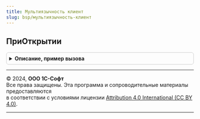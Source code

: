 ```yaml
---
title: Мультиязычность клиент
slug: bsp/мультиязычность-клиент
---
```



## ПриОткрытии
<details style="margin: 1em 0; padding: 0.5em; border: 1px solid #ccc; border-radius: 6px;">

<summary style="font-weight: bold; cursor: pointer;">Описание, пример вызова</summary>

```bsl

// Обработчик события ПриОткрытии поля ввода формы для открытия формы ввода значения реквизита на разных языках.
//
// Параметры:
//  Форма   - ФормаКлиентскогоПриложения - форма содержащая мультиязычные реквизиты.
//  Объект  - ДанныеФормыСтруктура:
//   * Ссылка - ЛюбаяСсылка
//  Элемент - ПолеФормы - элемент формы, для которого будет открыта форма ввода на разных языках.
//  СтандартнаяОбработка - Булево - признак выполнения стандартной (системной) обработки события.
//
Процедура ПриОткрытии(Форма, Объект, Элемент, СтандартнаяОбработка) Экспорт
```

Пример вызова
```bsl
МультиязычностьКлиент.ПриОткрытии(Форма, Объект, Элемент, СтандартнаяОбработка) 
```
</details>

---

© 2024, **ООО 1С-Софт**  
Все права защищены. Эта программа и сопроводительные материалы предоставляются  
в соответствии с условиями лицензии [Attribution 4.0 International (CC BY 4.0)](https://creativecommons.org/licenses/by/4.0/legalcode).

---
